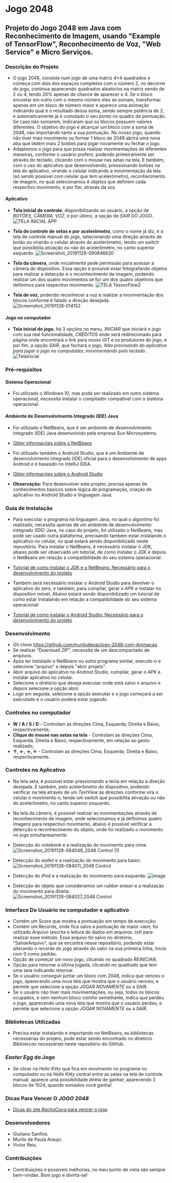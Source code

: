 # Jogo 2048

## Projeto do Jogo 2048 em Java com Reconhecimento de Imagem, usando "Example of TensorFlow", Reconhecimento de Voz, "Web Service" e Micro Serviços. 

### Descrição do Projeto
* O jogo 2048, consiste num jogo de uma matriz 4×4 quadrados e começa com dois dos espaços completos com o número 2, no decorrer do jogo, continua aparecendo quadrados aleatórios na matriz sendo de 2 ou 4, tendo 20% apenas de chance de aparecer o 4. Se o bloco encostar em outro com o mesmo número eles se somam, transformar apenas em um bloco de número maior e aparece uma animação indicando qual é o resultado dessa soma, sendo sempre potência de 2, e automaticamente já é comutado o seu ponto no quadro de pontuação. Se caso não somarem, indicaram que os blocos possuem valores diferentes. O objetivo do jogo é alcançar um bloco com a soma de 2048, não importando tanto a sua pontuação. No nosso jogo, quando não tiver mais movimento ou formar 1 bloco de 2048 abrirá uma nova aba que obtém mais 2 botões para jogar novamente ou fechar o jogo.
* Adaptamos o jogo para que possa realizar movimentações de diferentes maneiras, conforme o usuário preferir, podendo primeiramente ser através do teclado, clicando com o mouse nas setas na tela. E também, com o uso do aplicativo que desenvolvendo, pressionando botões na tela do aplicativo, virando o celular indicando a movimentação da tela (só sendo possível com celular que tem acelerômetro), reconhecimento de imagem, no qual selecionamos 4 objetos que definem cada respectivo movimento, e por fim, através da voz.

#### Aplicativo
* **Tela inicial de controle**, disponibilizando ao usuário, a opção de *BOTÕES*, *CÂMERA*, *VOZ*, e por último, a opção de *SAIR DO JOGO*.
![TELA INICIAL APP](https://user-images.githubusercontent.com/56207941/69803122-f7121200-11b9-11ea-99ce-6f53ec77a2d1.jpg)

* **Tela de controle de setas e por acelerômetro**, como o nome já diz, é a tela de controle manual do jogo, selecionando uma direção através de botão ou virando o celular através do acelerômetro, tendo um switch que possibilita ativação ou não do acelerômetro, no canto superior esquerdo. 
![Screenshot_20191128-090846620](https://user-images.githubusercontent.com/56207941/69805841-583ce400-11c0-11ea-84b1-7b67756973cd.jpg)


* **Tela da câmera**, onde inicialmente pede permissão para acessar a câmera do dispositivo. Essa opção é possível estar fotografando objetos para realizar a detecção e o reconhecimento da imagem, podendo realizar um dos quatro movimentos se for um dos quatro objetivos que definimos para respectivo movimento.
![TELA TesnorFlow2](https://user-images.githubusercontent.com/56207941/69806081-d13c3b80-11c0-11ea-8cfc-d9dfc015480b.JPG)

* **Tela de voz**, podendo reconhecer a voz e realizar a movimentação dos blocos conforme é falado a direção desejada.
![Screenshot_20191128-014152](https://user-images.githubusercontent.com/56207941/69803944-41948e00-11bc-11ea-9313-601c72fa0de2.png)

#### Jogo no computador
* **Tela inicial do jogo**, há 3 opções no menu, *INICIAR* que iniciará o jogo com sua real funcionalidade, *CRÉDITOS* onde será redirecionado para  página onde encontrará o link para nosso *GIT* e os produtores do jogo, e por fim, a opção *SAIR*, que fechará o jogo, *Não precisando do aplicativo para jogar o jogo no computador, movimentando pelo teclado*. 
![Telainicial](https://user-images.githubusercontent.com/48132623/65742028-d3045880-e0c4-11e9-83fb-03c46b847c3c.png)

### Pré-requisitos

#### Sistema Operacional
* Foi utilizado o Windows 10, mas pode ser realizado em outro sistema operacional, necessita instalar o compilador compatível com o sistema operacional.

 #### Ambiente de Desenvolvimento Integrado (IDE) Java
* Foi utilizado o NetBeans, que é um ambiente de desenvolvimento integrado (IDE) Java desenvolvido pela empresa Sun Microsystems.
* <a> [Obter informações sobre o NetBeans](https://www.oficinadanet.com.br/artigo/1061/o_que_e_o_netbeans)
  
* Foi utilizado também o Android Studio, que é um Ambiente de desenvolvimento integrado (IDE) oficial para o desenvolvimento de apps Android e é baseado no IntelliJ IDEA.
* <a> [Obter informações sobre o Android Studio](https://developer.android.com/studio/intro?hl=pt-br)

* **Observação:** Para desenvolver este projeto, precisa apenas de conhecimentos básicos sobre lógica de programação, criação de aplicativo no Android Studio e linguagem Java.

### Guia de Instalação
* Para executar o programa na linguagem Java, no qual o algoritmo foi realizado, necessita apenas de um ambiente de desenvolvimento integrado (IDE) Java, no caso do projeto, foi utilizado o NetBeans, mas pode ser usado outra plataforma, precisando também estar instalando o aplicativo no celular, no qual estará sendo disponibilizado neste repositório. Para instalar o NetBeans, é necessário instalar o JDK, abaixo pode ser observado um tutorial, de como instalar o JDK e depois o NetBeans em relação a compatibilidade do seu sistema operacional:

* <a> [Tutorial de como instalar o JDK e o NetBeans: Necessário para o desenvolvimento do projeto](https://www.oficinadanet.com.br/post/16771-netbeans-requisitos-e-como-instalar)
  
* Também será necessário instalar o Android Studio para devolver o aplicativo do zero, e também, para compilar, gerar o *APK* e instalar no dispositivo móvel. Abaixo estará sendo disponibilizado um tutorial de como estar instalando em relação a compatibilidade do seu sistema operacional:

* <a> [Tutorial de como instalar o Android Studio: Necessário para o desenvolvimento do projeto](https://developer.android.com/studio/install?hl=pt-br)
  
### Desenvolvimento
* Git clone https://github.com/murilodepa/Jogo-2048-com-Animacao
* Se realizar "Download ZIP", necessita de um descompactado de arquivos.
* Após ter instalado o NetBeans ou outro programa similar, execute-o e selecione "arquivo" e depois "abrir projeto".
* Abrir arquivo do aplicativo no Android Studio, compilar, gerar o APK e instalar aplicativo no celular.
* Selecione o diretório que deseja executar onde está salvo o arquivo e depois selecione a opção abrir.
* Logo em seguida, selecione a opção executar e o jogo começará a ser executado e o usuário poderá estar jogando.

### Controles no computador
* **W / A / S / D** - Controlam as direções Cima, Esquerda, Direita e Baixo, respectivamente; 
* **Clique do mouse nas setas na tela** - Controlam as direções Cima, Esquerda, Direita e Baixo, respectivamente, em relação ao gesto realizado;
* **↑, ←, →, ↓** - Controlam as direções Cima, Esquerda, Direita e Baixo, respectivamente.

### Controles no Aplicativo
* Na tela seta, é possível estar pressionando a tecla em relação a direção desejada. E também, pelo acelerômetro do dispositivo, podendo verificar na tela através de um *TextView* as direções conforme vira o celular e movimenta-o, tendo um switch que possibilita ativação ou não do acelerômetro, no canto superior esquerdo. 

* Na tela da câmera, é possível realizar as movimentações através de reconhecimento de imagem, onde selecionamos e já definimos quatro imagens para respectivo movimento, abaixo é possível verificar a detecção e reconhecimento do objeto, onde foi realizado o movimento no jogo simultaneamente.

* Detecção do *notebook* e a realização do movimento para cima: 
![Screenshot_20191128-084048_2048 Control (1)](https://user-images.githubusercontent.com/56207941/69805135-d00a0f00-11be-11ea-8545-35f4812dc017.jpg)

* Detecção do *wallet* e a realização do movimento para baixo: 
![Screenshot_20191128-084011_2048 Control](https://user-images.githubusercontent.com/56207941/69805236-05166180-11bf-11ea-955f-19d0589aaa7f.jpg)

* Detecção do *iPod* e a realização do movimento para esquerda:
![image](https://user-images.githubusercontent.com/56207941/72299471-b6723900-363f-11ea-8076-0c2b36929eea.png)

* Detecção do objeto que consideramos um *rubber eraser* e a realização do movimento para direita:
![Screenshot_20191128-084027_2048 Control](https://user-images.githubusercontent.com/56207941/69805293-25462080-11bf-11ea-88a9-4d10bac2169e.jpg)

### Interface Do Usuário no computador e aplicativo
* Contém um Score que mostra a pontuação em tempo de execução;
* Contém um Recorde, onde fica salvo a pontuação de maior valor, foi utilizado *Arquivo* (escrita e leitura de dados em arquivos *.txt*) para realizar esse método. Esse arquivo foi salvo no diretório, "SalvarArquivo", que se encontra nesse repositório, podendo estar alterando o recorde do jogo através do valor na sua primeira linha, inicia com 0 como padrão.
* Opção de começar um novo jogo, clicando no quadrado *REINICIAR*;
* Opção para retornar a última jogada, clicando no quadrado que tem uma seta indicando retornar.
* Se o usuário conseguir juntar um bloco com 2048, indica que venceu o jogo, aparecendo uma nova tela que mostra que o usuário venceu, e permite que selecione a opção *JOGAR NOVAMENTE* ou a *SAIR*.
* Se o usuário não tiver mais movimentações, ou seja, todos os blocos ocupados, e sem nenhum bloco vizinho semelhante, indica que perdeu o jogo, aparecendo uma nova tela que mostra que o usuário perdeu, e permite que selecione a opção *JOGAR NOVAMENTE* ou a *SAIR*.

### Bibliotecas Utilizadas
* Precisa estar instalando e importando no NetBeans, as bibliotecas necessárias do projeto, pode estar sendo encontrado no diretório *Bibliotecas necessárias* neste repositório do GitHub.
 
### *Easter Egg* do Jogo
* Se clicar na *Hello Kitty* que fica em movimento no programa no computador ou na *Hello Kitty* central entre as setas na tela de controle manual, aparece uma possibilidade direta de ganhar, aparecendo 2 blocos de 1024, quando somados você ganha!

### Dicas Para Vencer O *JOGO 2048*
* <a> [Dicas do site *RachaCuca* para vencer o jogo](https://rachacuca.com.br/raciocinio/2048/)
 
### Desenvolvedores
* Giuliano Sanfins.
* Murilo de Paula Araujo.
* Victor Reis. 

### Contribuições
- Contribuições e possíveis melhorias, no meu ponto de vista são sempre bem-vindas. Bom jogo e divirta-se!


